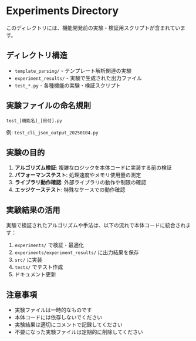 # Experiments Directory

このディレクトリには、機能開発前の実験・検証用スクリプトが含まれています。

## ディレクトリ構造

- `template_parsing/` - テンプレート解析関連の実験
- `experiment_results/` - 実験で生成された出力ファイル
- `test_*.py` - 各種機能の実験・検証スクリプト

## 実験ファイルの命名規則

```
test_[機能名]_[日付].py
```

例: `test_cli_json_output_20250104.py`

## 実験の目的

1. **アルゴリズム検証**: 複雑なロジックを本体コードに実装する前の検証
2. **パフォーマンステスト**: 処理速度やメモリ使用量の測定
3. **ライブラリ動作確認**: 外部ライブラリの動作や制限の確認
4. **エッジケーステスト**: 特殊なケースでの動作確認

## 実験結果の活用

実験で検証されたアルゴリズムや手法は、以下の流れで本体コードに統合されます：

1. `experiments/` で検証・最適化
2. `experiments/experiment_results/` に出力結果を保存
3. `src/` に実装
4. `tests/` でテスト作成
5. ドキュメント更新

## 注意事項

- 実験ファイルは一時的なものです
- 本体コードには依存しないでください
- 実験結果は適切にコメントで記録してください
- 不要になった実験ファイルは定期的に削除してください
